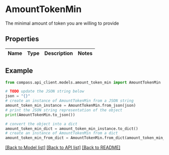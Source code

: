 # AmountTokenMin

The minimal amount of token you are willing to provide

## Properties

Name | Type | Description | Notes
------------ | ------------- | ------------- | -------------

## Example

```python
from compass.api_client.models.amount_token_min import AmountTokenMin

# TODO update the JSON string below
json = "{}"
# create an instance of AmountTokenMin from a JSON string
amount_token_min_instance = AmountTokenMin.from_json(json)
# print the JSON string representation of the object
print(AmountTokenMin.to_json())

# convert the object into a dict
amount_token_min_dict = amount_token_min_instance.to_dict()
# create an instance of AmountTokenMin from a dict
amount_token_min_from_dict = AmountTokenMin.from_dict(amount_token_min_dict)
```
[[Back to Model list]](../README.md#documentation-for-models) [[Back to API list]](../README.md#documentation-for-api-endpoints) [[Back to README]](../README.md)


